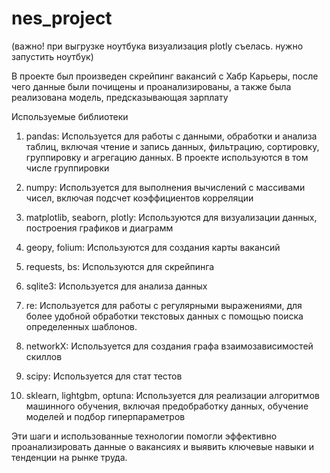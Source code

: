 # nes_project

(важно! при выгрузке ноутбука визуализация plotly съелась. нужно запустить ноутбук)

В проекте был произведен скрейпинг вакансий с Хабр Карьеры, после чего данные были почищены и проанализированы, а также была реализована модель, предсказывающая зарплату


Используемые библиотеки

1. pandas: Используется для работы с данными, обработки и анализа таблиц, включая чтение и запись данных, фильтрацию, сортировку, группировку и агрегацию данных. В проекте используются в том числе группировки

2. numpy: Используется для выполнения вычислений с массивами чисел, включая подсчет коэффициентов корреляции

3. matplotlib, seaborn, plotly: Используются для визуализации данных, построения графиков и диаграмм

4. geopy, folium: Используются для создания карты вакансий

5. requests, bs: Используются для скрейпинга

6. sqlite3: Используется для анализа данных 

7. re: Используется для работы с регулярными выражениями, для более удобной обработки текстовых данных с помощью поиска определенных шаблонов.

8. networkX: Используется для создания графа взаимозависимостей скиллов

9. scipy: Используется для стат тестов

10. sklearn, lightgbm, optuna: Используется для реализации алгоритмов машинного обучения, включая предобработку данных, обучение моделей и подбор гиперпараметров

Эти шаги и использованные технологии помогли эффективно проанализировать данные о вакансиях и выявить ключевые навыки и тенденции на рынке труда.


